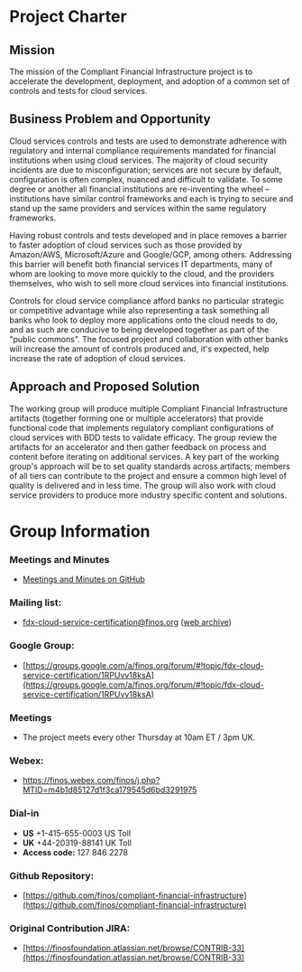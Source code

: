 # Project Charter
## Mission
The mission of the Compliant Financial Infrastructure project is to accelerate the development, deployment, and adoption of a common set of controls and tests for cloud services.

## Business Problem and Opportunity
Cloud services controls and tests are used to demonstrate adherence with regulatory and internal compliance requirements mandated for financial institutions when using cloud services. The majority of cloud security incidents are due to misconfiguration; services are not secure by default, configuration is often complex, nuanced and difficult to validate. To some degree or another all financial institutions are re-inventing the wheel – institutions have similar control frameworks and each is trying to secure and stand up the same providers and services within the same regulatory frameworks.

Having robust controls and tests developed and in place removes a barrier to faster adoption of cloud services such as those provided by Amazon/AWS, Microsoft/Azure and Google/GCP, among others. Addressing this barrier will benefit both financial services IT departments, many of whom are looking to move more quickly to the cloud, and the providers themselves, who wish to sell more cloud services into financial institutions. 

Controls for cloud service compliance afford banks no particular strategic or competitive advantage while also representing a task something all banks who look to deploy more applications onto the cloud needs to do, and as such are conducive to being developed together as part of the "public commons". The focused project and collaboration with other banks will increase the amount of controls produced and, it's expected, help increase the rate of adoption of cloud services.

## Approach and Proposed Solution
The working group will produce multiple Compliant Financial Infrastructure artifacts (together forming one or multiple accelerators) that provide functional code that implements regulatory compliant configurations of cloud services with BDD tests to validate efficacy.  The group review the artifacts for an accelerator and then gather feedback on process and content before iterating on additional services. A key part of the working group's approach will be to set quality standards across artifacts; members of all tiers can contribute to the project and ensure a common high level of quality is delivered and in less time. The group will also work with cloud service providers to produce more industry specific content and solutions. 

# Group Information
### Meetings and Minutes
  - [Meetings and Minutes on GitHub](https://github.com/finos/compliant-financial-infrastructure/issues?q=label%3Ameeting+)
### Mailing list: 
  - [fdx-cloud-service-certification@finos.org](mailto:fdx-cloud-service-certification@finos.org) ([web archive](https://groups.google.com/a/finos.org/forum/#!forum/fdx-cloud-service-certification))
### Google Group: 
  - [https://groups.google.com/a/finos.org/forum/#!topic/fdx-cloud-service-certification/1RPUvv18ksA](https://groups.google.com/a/finos.org/forum/#!topic/fdx-cloud-service-certification/1RPUvv18ksA)

### Meetings

  - The project meets every other Thursday at 10am ET / 3pm UK.

### Webex:
  - https://finos.webex.com/finos/j.php?MTID=m4b1d85127d1f3ca179545d6bd3291975

### Dial-in
  - **US** +1-415-655-0003 US Toll
  - **UK** +44-20319-88141 UK Toll
  - **Access code:** 127 846 2278

### Github Repository: 
  - [https://github.com/finos/compliant-financial-infrastructure](https://github.com/finos/compliant-financial-infrastructure)

### Original Contribution JIRA: 
  - [https://finosfoundation.atlassian.net/browse/CONTRIB-33](https://finosfoundation.atlassian.net/browse/CONTRIB-33)

